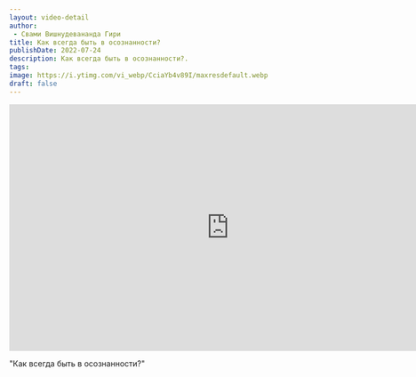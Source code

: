 ```yaml
---
layout: video-detail
author:
 - Свами Вишнудевананда Гири
title: Как всегда быть в осознанности?
publishDate: 2022-07-24
description: Как всегда быть в осознанности?. 
tags: 
image: https://i.ytimg.com/vi_webp/CciaYb4v89I/maxresdefault.webp
draft: false
---
```


<iframe width="790" height="444" src="https://www.youtube.com/embed/CciaYb4v89I" frameborder="0" allowfullscreen=""></iframe> 

  "Как всегда быть в осознанности?"

  

 